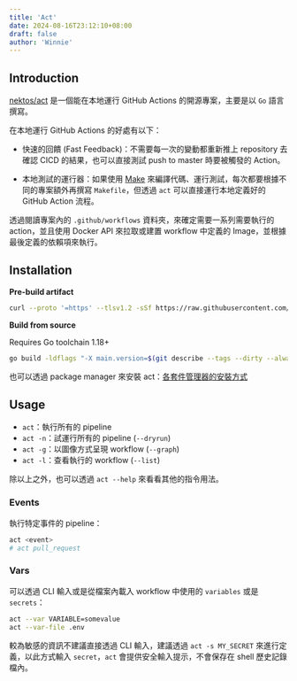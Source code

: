 ```yaml
---
title: 'Act'
date: 2024-08-16T23:12:10+08:00
draft: false
author: 'Winnie'
---
```


## Introduction

[nektos/act](https://github.com/nektos/act) 是一個能在本地運行 GitHub Actions 的開源專案，主要是以 `Go` 語言撰寫。

在本地運行 GitHub Actions 的好處有以下：

* 快速的回饋 (Fast Feedback)：不需要每一次的變動都重新推上 repository 去確認 CICD 的結果，也可以直接測試 push to master 時要被觸發的 Action。

* 本地測試的運行器：如果使用 [Make](https://en.wikipedia.org/wiki/Make_(software)) 來編譯代碼、運行測試，每次都要根據不同的專案額外再撰寫 `Makefile`，但透過 `act` 可以直接運行本地定義好的 GitHub Action 流程。

透過閱讀專案內的 `.github/workflows` 資料夾，來確定需要一系列需要執行的 action，並且使用 Docker API 來拉取或建置 workflow 中定義的 Image，並根據最後定義的依賴項來執行。

## Installation

**Pre-build artifact**

```bash
curl --proto '=https' --tlsv1.2 -sSf https://raw.githubusercontent.com/nektos/act/master/install.sh | sudo bash
```

**Build from source**

Requires Go toolchain 1.18+

```bash
go build -ldflags "-X main.version=$(git describe --tags --dirty --always | sed -e 's/^v//')" -o dist/local/act main.go
```

也可以透過 package manager 來安裝 act：[各套件管理器的安裝方式](https://nektosact.com/installation/index.html#installation-via-software-package-manager)

## Usage

* `act`：執行所有的 pipeline
* `act -n`：試運行所有的 pipeline (`--dryrun`)
* `act -g`：以圖像方式呈現 workflow (`--graph`)
* `act -l`：查看執行的 workflow (`--list`)

除以上之外，也可以透過 `act --help` 來看看其他的指令用法。

### Events

執行特定事件的 pipeline：

```bash
act <event>
# act pull_request
```

### Vars

可以透過 CLI 輸入或是從檔案內載入 workflow 中使用的 `variables` 或是 `secrets`：

```bash
act --var VARIABLE=somevalue
act --var-file .env
```

較為敏感的資訊不建議直接透過 CLI 輸入，建議透過 `act -s MY_SECRET` 來進行定義，以此方式輸入 `secret`，`act` 會提供安全輸入提示，不會保存在 shell 歷史記錄檔內。